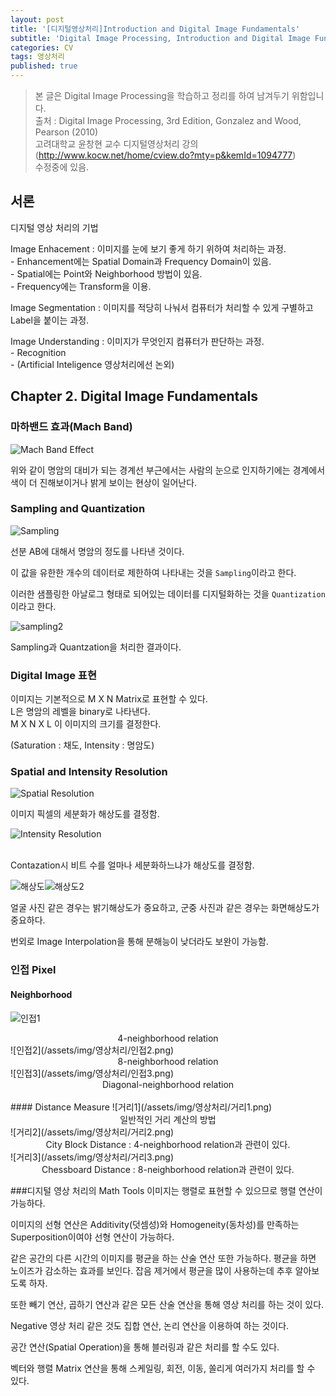 ```yaml
---
layout: post
title: '[디지털영상처리]Introduction and Digital Image Fundamentals'
subtitle: 'Digital Image Processing, Introduction and Digital Image Fundamentals'
categories: CV
tags: 영상처리
published: true
---
```

>본 글은 Digital Image Processing을 학습하고 정리를 하여 남겨두기 위함입니다.  
>출처 : Digital Image Processing, 3rd Edition, Gonzalez and Wood, Pearson (2010)  
>고려대학교 윤창현 교수 디지털영상처리 강의 (<a>http://www.kocw.net/home/cview.do?mty=p&kemId=1094777</a>)  
> 수정중에 있음.  

## 서론

디지털 영상 처리의 기법

Image Enhacement : 이미지를 눈에 보기 좋게 하기 위하여 처리하는 과정.
<br/> - Enhancement에는 Spatial Domain과 Frequency Domain이 있음.
<br/> - Spatial에는 Point와 Neighborhood 방법이 있음.
<br/> - Frequency에는 Transform을 이용.

Image Segmentation : 이미지를 적당히 나눠서 컴퓨터가 처리할 수 있게 구별하고 Label을 붙이는 과정.

Image Understanding : 이미지가 무엇인지 컴퓨터가 판단하는 과정.
<br/> - Recognition
<br/> - (Artificial Inteligence 영상처리에선 논외)

## Chapter 2. Digital Image Fundamentals

### 마하밴드 효과(Mach Band)

<img src="/assets/img/영상처리/mach.png" title="Mach Band Effect"/> 

위와 같이 명암의 대비가 되는 경계선 부근에서는 사람의 눈으로 인지하기에는 경계에서 색이 더 진해보이거나 밝게 보이는 현상이 일어난다.

### Sampling and Quantization

![Sampling](/assets/img/영상처리/sampling.png)

선분 AB에 대해서 명암의 정도를 나타낸 것이다.

이 값을 유한한 개수의 데이터로 제한하여 나타내는 것을 `Sampling`이라고 한다.

이러한 샘플링한 아날로그 형태로 되어있는 데이터를 디지털화하는 것을 `Quantization`이라고 한다.

<img src="/assets/img/영상처리/샘플링2.png" align="left" title="sampling2"><br/>



Sampling과 Quantzation을 처리한 결과이다.

### Digital Image 표현

이미지는 기본적으로 M X N Matrix로 표현할 수 있다.<br/>
L은 명암의 레벨을 binary로 나타낸다.<br/>
M X N X L 이 이미지의 크기를 결정한다.<br/>

(Saturation : 채도, Intensity : 명암도)

### Spatial and Intensity Resolution

<img src="/assets/img/영상처리/화면해상도.png" align="left" title="Spatial Resolution"><br/>



이미지 픽셀의 세분화가 해상도를 결정함.

<img src="/assets/img/영상처리/밝기해상도.png" align="left" title="Intensity Resolution">
<br/>
<br/>

Contazation시 비트 수를 얼마나 세분화하느냐가 해상도를 결정함.

![해상도](/assets/img/영상처리/해상도.png)![해상도2](/assets/img/영상처리/해상도2.png)

얼굴 사진 같은 경우는 밝기해상도가 중요하고, 군중 사진과 같은 경우는 화면해상도가 중요하다.

번외로 Image Interpolation을 통해 분해능이 낮더라도 보완이 가능함.

### 인접 Pixel

#### Neighborhood
![인접1](/assets/img/영상처리/인접1.png)
<center>4-neighborhood relation</center>
![인접2](/assets/img/영상처리/인접2.png)
<center>8-neighborhood relation</center>
![인접3](/assets/img/영상처리/인접3.png)
<center>Diagonal-neighborhood relation</center><br/>
#### Distance Measure
![거리1](/assets/img/영상처리/거리1.png)
<center>일반적인 거리 계산의 방법</center>
![거리2](/assets/img/영상처리/거리2.png)
<center>City Block Distance : 4-neighborhood relation과 관련이 있다.</center>
![거리3](/assets/img/영상처리/거리3.png)
<center>Chessboard Distance : 8-neighborhood relation과 관련이 있다.</center>

###디지털 영상 처리의 Math Tools
이미지는 행렬로 표현할 수 있으므로 행렬 연산이 가능하다.

이미지의 선형 연산은 Additivity(덧셈성)와 Homogeneity(동차성)를 만족하는 Superposition이여야 선형 연산이 가능하다.

같은 공간의 다른 시간의 이미지를 평균을 하는 산술 연산 또한 가능하다. 평균을 하면 노이즈가 감소하는 효과를 보인다. 잡음 제거에서 평균을 많이 사용하는데 추후 알아보도록 하자.

또한 빼기 연산, 곱하기 연산과 같은 모든 산술 연산을 통해 영상 처리를 하는 것이 있다.

Negative 영상 처리 같은 것도 집합 연산, 논리 연산을 이용하여 하는 것이다.

공간 연산(Spatial Operation)을 통해 블러링과 같은 처리를 할 수도 있다.

벡터와 행렬 Matrix 연산을 통해 스케일링, 회전, 이동, 쏠리게 여러가지 처리를 할 수 있다.
